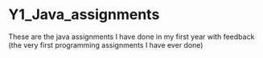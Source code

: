 # Y1_Java_assignments
These are the java assignments I have done in my first year with feedback (the very first programming assignments I have ever done) 
